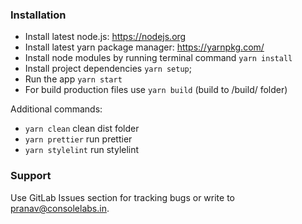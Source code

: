 ### Installation ###

* Install latest node.js: https://nodejs.org​
* Install latest yarn package manager: https://yarnpkg.com/​
* Install node modules by running terminal command `yarn install`
* Install project dependencies `yarn setup`;
* Run the app `yarn start`
* For build production files use `yarn build` (build to /build/ folder)

Additional commands:

* `yarn clean` clean dist folder
* `yarn prettier` run prettier
* `yarn stylelint` run stylelint

### Support ###

Use GitLab Issues section for tracking bugs or write to [pranav@consolelabs.in](mailto:pranav@consolelabs.in).